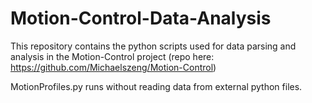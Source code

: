 # Motion-Control-Data-Analysis

This repository contains the python scripts used for data parsing and analysis in the Motion-Control project (repo here: https://github.com/Michaelszeng/Motion-Control)
 
 MotionProfiles.py runs without reading data from external python files.
 

